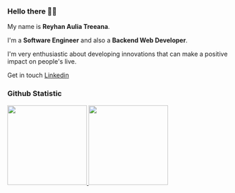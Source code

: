 ### Hello there 🤘🏻

My name is **Reyhan Aulia Treeana**.<br>

I'm a **Software Engineer** and also a **Backend Web Developer**.<br>

I'm very enthusiastic about developing innovations that can make a positive impact on people's live.<br>

Get in touch [Linkedin](https://www.linkedin.com/in/reyhan-aulia-treeana-24063a25b/)

### Github Statistic
<p align="left">
<a href="https://github.com/eanaul">
  <img height="180em" src="https://github-readme-stats-eight-theta.vercel.app/api?username=eanaul&show_icons=true&theme=algolia&include_all_commits=true&count_private=true"/>
  <img height="180em" src="https://github-readme-stats-eight-theta.vercel.app/api/top-langs/?username=eanaul&layout=compact&langs_count=8&theme=algolia"/>
</a>
</p>

<!--
**eanaul/eanaul** is a ✨ _special_ ✨ repository because its `README.md` (this file) appears on your GitHub profile.

Here are some ideas to get you started:

- 🔭 I’m currently working on ...
- 🌱 I’m currently learning ...
- 👯 I’m looking to collaborate on ...
- 🤔 I’m looking for help with ...
- 💬 Ask me about ...
- 📫 How to reach me: ...
- 😄 Pronouns: ...
- ⚡ Fun fact: ...
-->
